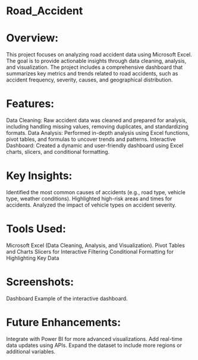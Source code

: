 # Road_Accident

# Overview:
This project focuses on analyzing road accident data using Microsoft Excel. The goal is to provide actionable insights through data cleaning, analysis, and visualization. The project includes a comprehensive dashboard that summarizes key metrics and trends related to road accidents, such as accident frequency, severity, causes, and geographical distribution.

# Features:
Data Cleaning: Raw accident data was cleaned and prepared for analysis, including handling missing values, removing duplicates, and standardizing formats.
Data Analysis: Performed in-depth analysis using Excel functions, pivot tables, and formulas to uncover trends and patterns.
Interactive Dashboard: Created a dynamic and user-friendly dashboard using Excel charts, slicers, and conditional formatting.

# Key Insights:
Identified the most common causes of accidents (e.g., road type, vehicle type, weather conditions).
Highlighted high-risk areas and times for accidents.
Analyzed the impact of vehicle types on accident severity.

# Tools Used:
Microsoft Excel (Data Cleaning, Analysis, and Visualization).
Pivot Tables and Charts
Slicers for Interactive Filtering
Conditional Formatting for Highlighting Key Data

# Screenshots:
Dashboard Example of the interactive dashboard.

# Future Enhancements:
Integrate with Power BI for more advanced visualizations.
Add real-time data updates using APIs.
Expand the dataset to include more regions or additional variables.
